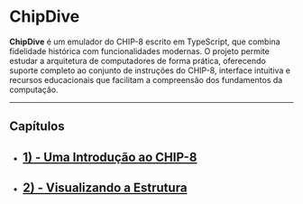 # ChipDive

**ChipDive** é um emulador do CHIP-8 escrito em TypeScript, que combina fidelidade histórica com funcionalidades modernas. O projeto permite estudar a arquitetura de computadores de forma prática, oferecendo suporte completo ao conjunto de instruções do CHIP-8, interface intuitiva e recursos educacionais que facilitam a compreensão dos fundamentos da computação.

---

## Capítulos

- ## [1) - Uma Introdução ao CHIP-8](./docs/Introducao/Introducao.md)
- ## [2) - Visualizando a Estrutura](./docs/Arquitetura/Arquitetura.md)

